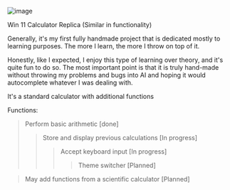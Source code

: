![image](https://github.com/user-attachments/assets/72669e44-70ba-4025-967a-92cf27040df0)



Win 11 Calculator Replica (Similar in functionality)

Generally, it's my first fully handmade project that is dedicated mostly to learning purposes. 
The more I learn, the more I throw on top of it.

Honestly, like I expected, I enjoy this type of learning over theory, and it's quite fun to do so.
The most important point is that it is truly hand-made without throwing my problems and bugs into AI and hoping it would autocomplete whatever I was dealing with. 

It's a standard calculator with additional functions

Functions:


>  Perform basic arithmetic [done]
>> Store and display previous calculations [In progress]
>>>  Accept keyboard input [In progress]
>>>>  Theme switcher [Planned]

> May add functions from a scientific calculator [Planned]
